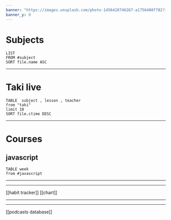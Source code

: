 ```yaml
---
banner: "https://images.unsplash.com/photo-1456428746267-a1756408f782?ixlib=rb-4.0.3&ixid=M3wxMjA3fDB8MHxwaG90by1wYWdlfHx8fGVufDB8fHx8fA%3D%3D&auto=format&fit=crop&w=1470&q=80"
banner_y: 0
---
```

# Subjects
```dataview
LIST 
FROM #subject 
SORT file.name ASC
```

---

# Taki live
```dataview
TABLE  subject , lesson , teacher
from "taki"
limit 10
SORT file.ctime DESC
```

---

# Courses
## javascript
```dataview
TABLE week
from #javascript 
```
---








---

[[habit tracker]]
[[chart]]

----
----
[[podcasts database]]
